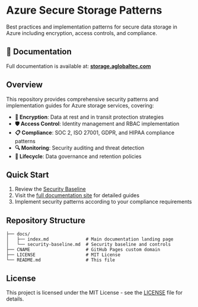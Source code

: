 # Azure Secure Storage Patterns

Best practices and implementation patterns for secure data storage in Azure including encryption, access controls, and compliance.

## 📖 Documentation

Full documentation is available at: **[storage.aglobaltec.com](https://storage.aglobaltec.com)**

## Overview

This repository provides comprehensive security patterns and implementation guides for Azure storage services, covering:

- **🔐 Encryption**: Data at rest and in transit protection strategies
- **🛡️ Access Control**: Identity management and RBAC implementation
- **📋 Compliance**: SOC 2, ISO 27001, GDPR, and HIPAA compliance patterns
- **🔍 Monitoring**: Security auditing and threat detection
- **🔄 Lifecycle**: Data governance and retention policies

## Quick Start

1. Review the [Security Baseline](./docs/security-baseline.md)
2. Visit the [full documentation site](https://storage.aglobaltec.com) for detailed guides
3. Implement security patterns according to your compliance requirements

## Repository Structure

```
├── docs/
│   ├── index.md              # Main documentation landing page
│   └── security-baseline.md  # Security baseline and controls
├── CNAME                     # GitHub Pages custom domain
├── LICENSE                   # MIT License
└── README.md                 # This file
```

## License

This project is licensed under the MIT License - see the [LICENSE](LICENSE) file for details.
